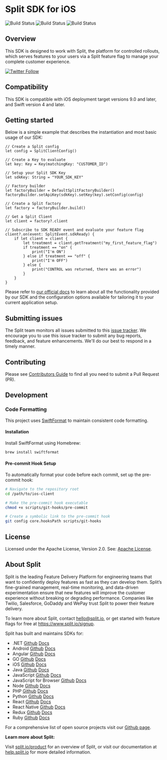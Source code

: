 # Split SDK for iOS
![Build Status](https://github.com/splitio/ios-client/actions/workflows/test_ios_ut.yaml/badge.svg?branch=master)
![Build Status](https://github.com/splitio/ios-client/actions/workflows/test_ios_streaming.yaml/badge.svg?branch=master)
![Build Status](https://github.com/splitio/ios-client/actions/workflows/test_ios_integration.yaml/badge.svg?branch=master)

## Overview
This SDK is designed to work with Split, the platform for controlled rollouts, which serves features to your users via a Split feature flag to manage your complete customer experience.

[![Twitter Follow](https://img.shields.io/twitter/follow/splitsoftware.svg?style=social&label=Follow&maxAge=1529000)](https://twitter.com/intent/follow?screen_name=splitsoftware)

## Compatibility
This SDK is compatible with iOS deployment target versions 9.0 and later, and Swift version 4 and later.

## Getting started
Below is a simple example that describes the instantiation and most basic usage of our SDK:
```
// Create a Split config
let config = SplitClientConfig()

// Create a Key to evaluate
let key: Key = Key(matchingKey: "CUSTOMER_ID")

// Setup your Split SDK Key
let sdkKey: String = "YOUR_SDK_KEY"

// Factory builder
let factoryBuilder = DefaultSplitFactoryBuilder()
factoryBuilder.setApiKey(sdkKey).setKey(key).setConfig(config)

// Create a Split factory
let factory = factoryBuilder.build()

// Get a Split Client
let client = factory?.client

// Subscribe to SDK READY event and evaluate your feature flag
client?.on(event: SplitEvent.sdkReady) {
    if let client = client {
        let treatment = client.getTreatment("my_first_feature_flag")
        if treatment == "on" {
            print("I'm ON")
        } else if treatment == "off" {
            print("I'm OFF")
        } else {
            print("CONTROL was returned, there was an error")
        }
    }
}
```

Please refer to [our official docs](https://help.split.io/hc/en-us/articles/360020401491-iOS-SDK) to learn about all the functionality provided by our SDK and the configuration options available for tailoring it to your current application setup.

## Submitting issues

The Split team monitors all issues submitted to this [issue tracker](https://github.com/splitio/ios-client/issues). We encourage you to use this issue tracker to submit any bug reports, feedback, and feature enhancements. We'll do our best to respond in a timely manner.

## Contributing
Please see [Contributors Guide](CONTRIBUTORS-GUIDE.md) to find all you need to submit a Pull Request (PR).

## Development

### Code Formatting

This project uses [SwiftFormat](https://github.com/nicklockwood/SwiftFormat) to maintain consistent code formatting.

#### Installation

Install SwiftFormat using Homebrew:

```bash
brew install swiftformat
```

#### Pre-commit Hook Setup

To automatically format your code before each commit, set up the pre-commit hook:

```bash
# Navigate to the repository root
cd /path/to/ios-client

# Make the pre-commit hook executable
chmod +x scripts/git-hooks/pre-commit

# Create a symbolic link to the pre-commit hook
git config core.hooksPath scripts/git-hooks
```

## License
Licensed under the Apache License, Version 2.0. See: [Apache License](http://www.apache.org/licenses/).

## About Split

Split is the leading Feature Delivery Platform for engineering teams that want to confidently deploy features as fast as they can develop them. Split’s fine-grained management, real-time monitoring, and data-driven experimentation ensure that new features will improve the customer experience without breaking or degrading performance. Companies like Twilio, Salesforce, GoDaddy and WePay trust Split to power their feature delivery.

To learn more about Split, contact hello@split.io, or get started with feature flags for free at https://www.split.io/signup.

Split has built and maintains SDKs for:

* .NET [Github](https://github.com/splitio/dotnet-client) [Docs](https://help.split.io/hc/en-us/articles/360020240172--NET-SDK)
* Android [Github](https://github.com/splitio/android-client) [Docs](https://help.split.io/hc/en-us/articles/360020343291-Android-SDK)
* Angular [Github](https://github.com/splitio/angular-sdk-plugin) [Docs](https://help.split.io/hc/en-us/articles/6495326064397-Angular-utilities)
* GO [Github](https://github.com/splitio/go-client) [Docs](https://help.split.io/hc/en-us/articles/360020093652-Go-SDK)
* iOS [Github](https://github.com/splitio/ios-client) [Docs](https://help.split.io/hc/en-us/articles/360020401491-iOS-SDK)
* Java [Github](https://github.com/splitio/java-client) [Docs](https://help.split.io/hc/en-us/articles/360020405151-Java-SDK)
* JavaScript [Github](https://github.com/splitio/javascript-client) [Docs](https://help.split.io/hc/en-us/articles/360020448791-JavaScript-SDK)
* JavaScript for Browser [Github](https://github.com/splitio/javascript-browser-client) [Docs](https://help.split.io/hc/en-us/articles/360058730852-Browser-SDK)
* Node [Github](https://github.com/splitio/javascript-client) [Docs](https://help.split.io/hc/en-us/articles/360020564931-Node-js-SDK)
* PHP [Github](https://github.com/splitio/php-client) [Docs](https://help.split.io/hc/en-us/articles/360020350372-PHP-SDK)
* Python [Github](https://github.com/splitio/python-client) [Docs](https://help.split.io/hc/en-us/articles/360020359652-Python-SDK)
* React [Github](https://github.com/splitio/react-client) [Docs](https://help.split.io/hc/en-us/articles/360038825091-React-SDK)
* React Native [Github](https://github.com/splitio/react-native-client) [Docs](https://help.split.io/hc/en-us/articles/4406066357901-React-Native-SDK)
* Redux [Github](https://github.com/splitio/redux-client) [Docs](https://help.split.io/hc/en-us/articles/360038851551-Redux-SDK)
* Ruby [Github](https://github.com/splitio/ruby-client) [Docs](https://help.split.io/hc/en-us/articles/360020673251-Ruby-SDK)

For a comprehensive list of open source projects visit our [Github page](https://github.com/splitio?utf8=%E2%9C%93&query=%20only%3Apublic%20).

**Learn more about Split:**

Visit [split.io/product](https://www.split.io/product) for an overview of Split, or visit our documentation at [help.split.io](http://help.split.io) for more detailed information.
